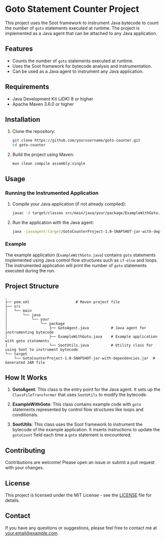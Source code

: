 
# Goto Statement Counter Project

This project uses the Soot framework to instrument Java bytecode to count the number of `goto` statements executed at runtime. The project is implemented as a Java agent that can be attached to any Java application.

## Features

- Counts the number of `goto` statements executed at runtime.
- Uses the Soot framework for bytecode analysis and instrumentation.
- Can be used as a Java agent to instrument any Java application.

## Requirements

- Java Development Kit (JDK) 8 or higher
- Apache Maven 3.6.0 or higher

## Installation

1. Clone the repository:
   ```sh
   git clone https://github.com/yourusername/goto-counter.git
   cd goto-counter
   ```

2. Build the project using Maven:
   ```sh
   mvn clean compile assembly:single
   ```

## Usage

### Running the Instrumented Application

1. Compile your Java application (if not already compiled):
   ```sh
   javac -d target/classes src/main/java/your/package/ExampleWithGoto.java
   ```

2. Run the application with the Java agent:
   ```sh
   java -javaagent:target/GotoCounterProject-1.0-SNAPSHOT-jar-with-dependencies.jar -cp target/classes your.package.ExampleWithGoto
   ```

### Example

The example application (`ExampleWithGoto.java`) contains `goto` statements implemented using Java control flow structures such as `if-else` and loops. The instrumented application will print the number of `goto` statements executed during the run.

## Project Structure

```
.
├── pom.xml                     # Maven project file
├── src
│   └── main
│       └── java
│           └── your
│               └── package
│                   ├── GotoAgent.java          # Java agent for instrumenting bytecode
│                   ├── ExampleWithGoto.java    # Example application with goto statements
│                   └── SootUtils.java          # Utility class for using Soot to instrument bytecode
└── target
    └── GotoCounterProject-1.0-SNAPSHOT-jar-with-dependencies.jar  # Generated JAR file
```

## How It Works

1. **GotoAgent**: This class is the entry point for the Java agent. It sets up the `ClassFileTransformer` that uses `SootUtils` to modify the bytecode.

2. **ExampleWithGoto**: This class contains example code with `goto` statements represented by control flow structures like loops and conditionals.

3. **SootUtils**: This class uses the Soot framework to instrument the bytecode of the example application. It inserts instructions to update the `gotoCount` field each time a `goto` statement is encountered.

## Contributing

Contributions are welcome! Please open an issue or submit a pull request with your changes.

## License

This project is licensed under the MIT License - see the [LICENSE](LICENSE) file for details.

## Contact

If you have any questions or suggestions, please feel free to contact me at [your.email@example.com](mailto:your.email@example.com).
